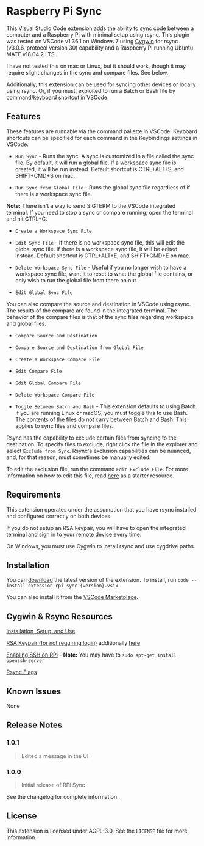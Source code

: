 # Raspberry Pi Sync

This Visual Studio Code extension adds the ability to sync code between a computer and a Raspberry Pi with minimal setup using rsync. This plugin was tested on VSCode v1.36.1 on Windows 7 using [Cygwin](https://cygwin.com/) for rsync (v3.0.6, protocol version 30) capability and a Raspberry Pi running Ubuntu MATE v18.04.2 LTS.

I have not tested this on mac or Linux, but it should work, though it may require slight changes in the sync and compare files. See below.

Additionally, this extension can be used for syncing other devices or locally using rsync. Or, if you must, exploited to run a Batch or Bash file by command/keyboard shortcut in VSCode.

## Features

These features are runnable via the command pallette in VSCode. Keyboard shortcuts can be specified for each command in the Keybindings settings in VSCode.

* `Run Sync` - Runs the sync. A sync is customized in a file called the sync file. By default, it will run a global file. If a workspace sync file is created, it will be run instead. Default shortcut is CTRL+ALT+S, and SHIFT+CMD+S on mac.

* `Run Sync from Global File` - Runs the global sync file regardless of if there is a workspace sync file.

**Note:** There isn't a way to send SIGTERM to the VSCode integrated terminal. If you need to stop a sync or compare running, open the terminal and hit CTRL+C.

* `Create a Workspace Sync File`

* `Edit Sync File` - If there is no workspace sync file, this will edit the global sync file. If there is a workspace sync file, it will be edited instead. Default shortcut is CTRL+ALT+E, and SHIFT+CMD+E on mac.

* `Delete Workspace Sync File` - Useful if you no longer wish to have a workspace sync file, want it to reset to what the global file contains, or only wish to run the global file from there on out.

* `Edit Global Sync File`

You can also compare the source and destination in VSCode using rsync. The results of the compare are found in the integrated terminal. The behavior of the compare files is that of the sync files regarding workspace and global files.

* `Compare Source and Destination`

* `Compare Source and Destination from Global File`

* `Create a Workspace Compare File`

* `Edit Compare File`

* `Edit Global Compare File`

* `Delete Workspace Compare File`

* `Toggle Between Batch and Bash` - This extension defaults to using Batch. If you are running Linux or macOS, you must toggle this to use Bash. The contents of the files do not carry between Batch and Bash. This applies to sync files and compare files.

Rsync has the capability to exclude certain files from syncing to the destination. To specify files to exclude, right click the file in the explorer and select `Exclude from Sync`. Rsync's exclusion capabilities can be nuanced, and, for that reason, must sometimes be manually edited.

To edit the exclusion file, run the command `Edit Exclude File`. For more information on how to edit this file, read [here](https://www.hyperorg.com/blogger/2008/05/10/beginner-to-beginner-rsync-exclude-from/) as a starter resource.

## Requirements

This extension operates under the assumption that you have rsync installed and configured correctly on both devices.

If you do not setup an RSA keypair, you will have to open the integrated terminal and sign in to your remote device every time.

On Windows, you must use Cygwin to install rsync and use cygdrive paths.

## Installation

You can [download](https://github.com/WampyCakes/RPi-Sync/releases) the latest version of the extension. To install, run `code --install-extension rpi-sync-{version}.vsix`

You can also install it from the [VSCode Marketplace](https://marketplace.visualstudio.com/items?itemName=KingWampy.raspberrypi-sync).

## Cygwin & Rsync Resources
[Installation, Setup, and Use](https://www.howtogeek.com/175008/the-non-beginners-guide-to-syncing-data-with-rsync/)

[RSA Keypair (for not requiring login)](https://willhaley.com/blog/backup-windows-internet-rsync-ssh-raspberry-pi/) additionally [here](https://www.thegeekstuff.com/2008/11/3-steps-to-perform-ssh-login-without-password-using-ssh-keygen-ssh-copy-id/) 

[Enabling SSH on RPi](https://www.raspberrypi.org/documentation/remote-access/ssh/README.md) - **Note:** You may have to `sudo apt-get install openssh-server`

[Rsync Flags](http://manpages.ubuntu.com/manpages/disco/en/man1/rsync.1.html)

## Known Issues

None

## Release Notes

### 1.0.1

>Edited a message in the UI

### 1.0.0

>Initial release of RPi Sync

See the changelog for complete information.
## License
This extension is licensed under AGPL-3.0. See the `LICENSE` file for more information.
